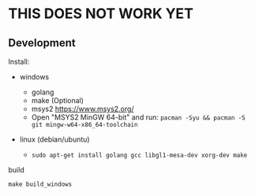 
# THIS DOES NOT WORK YET

## Development

Install:

- windows
  - golang
  - make (Optional)
  - msys2 https://www.msys2.org/
  - Open "MSYS2 MinGW 64-bit" and run: `pacman -Syu && pacman -S git mingw-w64-x86_64-toolchain`

- linux (debian/ubuntu)
  - `sudo apt-get install golang gcc libgl1-mesa-dev xorg-dev make`


build
    
    make build_windows
